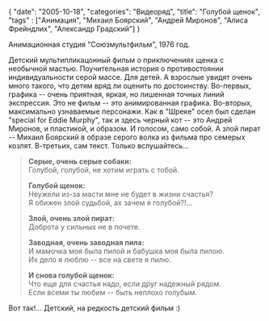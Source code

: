 {
   "date": "2005-10-18",
   "categories": "Видеоряд",
   "title": "Голубой щенок", 
   "tags" : ["Анимация", "Михаил Боярский", "Андрей Миронов", "Алиса Фрейндлих", "Александр Градский"]
}

Анимационная студия "Союзмультфильм", 1976 год.

Детский мультипликацонный фильм о приключениях щенка с необычной мастью. Поучительная история о противостоянии индивидуальности серой массе. Для детей. А взрослые увидят очень много такого, что детям вряд ли оценить по достоинству. Во-первых, графика -- очень приятная, яркая, но лишенная точных линий экспрессия. Это не фильм -- это анимированная графика. Во-вторых, максимально узнаваемые персонажи. Как в "Шреке" осел был сделан "special for Eddie Murphy", так и здесь черный кот -- это Андрей Миронов, и пластикой, и образом. И голосом, само собой. А злой пират -- Михаил Боярский в образе серого волка из фильма про семерых козлят. В-третьих, сам текст. Только вслушайтесь...

> **Серые, очень серые собаки:**  
> Голубой, голубой, не хотим играть с тобой.
> 
> **Голубой щенок:**  
> Неужели из-за масти мне не будет в жизни счастья?  
> Я обижен злой судьбой, ах зачем я голубой?!...
> 
> **Злой, очень злой пират:**  
> Доброта у сильных не в почете.
> 
> **Заводная, очень заводная пила:**  
> И мамочка моя была пилой и бабушка моя была пилою.  
> Их дело я люблю -- все на свете я пилю.
> 
> **И снова голубой щенок:**  
> Что еще для счастья надо, если друг надежный рядом.  
> Если всеми ты любим -- быть неплохо голубым.

Вот так!... Детский, на редкость детский фильм :)
